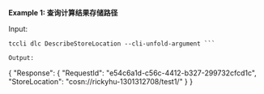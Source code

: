 **Example 1: 查询计算结果存储路径**



Input: 

```
tccli dlc DescribeStoreLocation --cli-unfold-argument ```

Output: 
```
{
    "Response": {
        "RequestId": "e54c6a1d-c56c-4412-b327-299732cfcd1c",
        "StoreLocation": "cosn://rickyhu-1301312708/test1/"
    }
}
```

